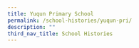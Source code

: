 ```yaml
---
title: Yuqun Primary School
permalink: /school-histories/yuqun-pri/
description: ""
third_nav_title: School Histories
---
```


